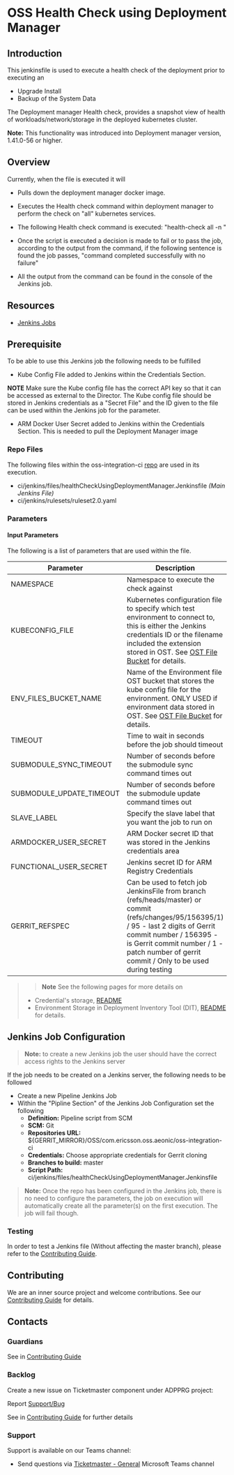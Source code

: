 # OSS Health Check using Deployment Manager

## Introduction

This jenkinsfile is used to execute a health check of the deployment prior to executing an
- Upgrade Install
- Backup of the System Data

The Deployment manager Health check, provides a snapshot view of health of workloads/network/storage
in the deployed kubernetes cluster.

**Note:** This functionality was introduced into Deployment manager version, 1.41.0-56 or higher.

## Overview

Currently, when the file is executed it will

- Pulls down the deployment manager docker image.

- Executes the Health check command within deployment manager to perform the check on "all"
kubernetes services.

- The following Health check command is executed: "health-check all -n <namespace>"

- Once the script is executed a decision is made to fail or to pass the job, according to
the output from the command, if the following sentence is found the job passes, "command completed
successfully with no failure"

- All the output from the command can be found in the console of the Jenkins job.

## Resources

- [Jenkins Jobs](https://fem5s11-eiffel052.eiffel.gic.ericsson.se:8443/jenkins/job/OSS-Integration-HealthCheck-Using-DM/)

## Prerequisite

To be able to use this Jenkins job the following needs to be fulfilled

- Kube Config File added to Jenkins within the Credentials Section.

**NOTE** Make sure the Kube config file has the correct API key so that it can be accessed as external
 to the Director.
The Kube config file should be stored in Jenkins credentials as a "Secret File" and the ID given to the
 file can be used within the Jenkins job for the parameter.

- ARM Docker User Secret added to Jenkins within the Credentials Section. This is needed to pull the
 Deployment Manager image

### Repo Files
The following files within the oss-integration-ci [repo](https://gerrit-gamma.gic.ericsson.se/#/admin/projects/OSS/com.ericsson.oss.aeonic/oss-integration-ci)
are used in its execution.
- ci/jenkins/files/healthCheckUsingDeploymentManager.Jenkinsfile *(Main Jenkins File)*
- ci/jenkins/rulesets/ruleset2.0.yaml

### Parameters

#### Input Parameters

The following is a list of parameters that are used within the file.

| Parameter                | Description                                                                                                                                                                                                                                                    | Defaults            |
|--------------------------|----------------------------------------------------------------------------------------------------------------------------------------------------------------------------------------------------------------------------------------------------------------|---------------------|
| NAMESPACE                | Namespace to execute the check against                                                                                                                                                                                                                         |                     |
| KUBECONFIG_FILE          | Kubernetes configuration file to specify which test environment to connect to, this is either the Jenkins credentials ID or the filename included the extension stored in OST. See [OST File Bucket](OST_Deployment_Files_Bucket_Generation.md) for details.   | kube_config.yaml    |
| ENV_FILES_BUCKET_NAME    | Name of the Environment file OST bucket that stores the kube config file for the environment. ONLY USED if environment data stored in OST.  See [OST File Bucket](OST_Deployment_Files_Bucket_Generation.md) for details.                                      | None                |
| TIMEOUT                  | Time to wait in seconds before the job should timeout                                                                                                                                                                                                          | 3600                |
| SUBMODULE_SYNC_TIMEOUT   | Number of seconds before the submodule sync command times out                                                                                                                                                                                                  | 60                  |
| SUBMODULE_UPDATE_TIMEOUT | Number of seconds before the submodule update command times out                                                                                                                                                                                                | 300                 |
| SLAVE_LABEL              | Specify the slave label that you want the job to run on                                                                                                                                                                                                        | evo_docker_engine   |
| ARMDOCKER_USER_SECRET    | ARM Docker secret ID that was stored in the Jenkins credentials area                                                                                                                                                                                           |                     |
| FUNCTIONAL_USER_SECRET   | Jenkins secret ID for ARM Registry Credentials                                                                                                                                                                                                                 | ciloopman-user-creds |
| GERRIT_REFSPEC           | Can be used to fetch job JenkinsFile from branch (refs/heads/master) or commit (refs/changes/95/156395/1) / 95 - last 2 digits of Gerrit commit number / 156395 - is Gerrit commit number / 1 - patch number of gerrit commit / Only to be used during testing | refs/heads/master   |
>> **Note** See the following pages for more details on
> - Credential's storage, [README](Credentials_Storage.md)
> - Environment Storage in Deployment Inventory Tool (DIT), [README](DIT_Deployment_Generation.md) for details.

## Jenkins Job Configuration

> **Note:** to create a new Jenkins job the user should have the correct access rights to the Jenkins server

If the job needs to be created on a Jenkins server, the following needs to be followed

- Create a new Pipeline Jenkins Job
- Within the "Pipline Section" of the Jenkins Job Configuration set the following
    * **Definition:** Pipeline script from SCM
    * **SCM:** Git
    * **Repositories URL:** ${GERRIT_MIRROR}/OSS/com.ericsson.oss.aeonic/oss-integration-ci
    * **Credentials:** Choose appropriate credentials for Gerrit cloning
    * **Branches to build:** master
    * **Script Path:** ci/jenkins/files/healthCheckUsingDeploymentManager.Jenkinsfile
> **Note:** Once the repo has been configured in the Jenkins job, there is no need to configure the parameters, the job on execution
will automatically create all the parameter(s) on the first execution. The job will fail though.

### Testing

In order to test a Jenkins file (Without affecting the master branch), please refer to the [Contributing Guide](../Contribution_Guide.md).

## Contributing

We are an inner source project and welcome contributions. See our
[Contributing Guide](../Contribution_Guide.md) for details.

## Contacts

### Guardians

See in [Contributing Guide](../Contribution_Guide.md)

### Backlog

Create a new issue on Ticketmaster component under ADPPRG project:

Report [Support/Bug](https://jira-oss.seli.wh.rnd.internal.ericsson.com/browse/IDUN-4091)

See in [Contributing Guide](../Contribution_Guide.md) for further details

### Support

Support is available on our Teams channel:

- Send questions via
  [Ticketmaster - General](https://teams.microsoft.com/l/channel/19%3a9f5ed758e3a6405daffee42e0284268b%40thread.skype/General?groupId=1483901a-b5c4-445a-b707-aa7a5d0c1b4c&tenantId=92e84ceb-fbfd-47ab-be52-080c6b87953f)
  Microsoft Teams channel

